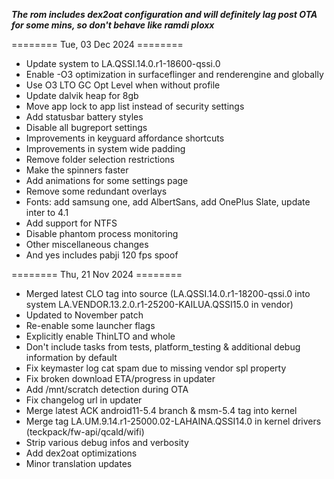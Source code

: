 ***The rom includes dex2oat configuration and will definitely lag post OTA for some mins, so don't behave like ramdi ploxx***


========   Tue, 03 Dec 2024  ========

 - Update system to LA.QSSI.14.0.r1-18600-qssi.0
 - Enable -O3 optimization in surfaceflinger and renderengine and globally
 - Use O3 LTO GC Opt Level when without profile
 - Update dalvik heap for 8gb
 - Move app lock to app list instead of security settings
 - Add statusbar battery styles
 - Disable all bugreport settings
 - Improvements in keyguard affordance shortcuts
 - Improvements in system wide padding
 - Remove folder selection restrictions
 - Make the spinners faster
 - Add animations for some settings page
 - Remove some redundant overlays
 - Fonts: add samsung one, add AlbertSans, add OnePlus Slate, update inter to 4.1
 - Add support for NTFS
 - Disable phantom process monitoring
 - Other miscellaneous changes
 - And yes includes pabji 120 fps spoof

========   Thu, 21 Nov 2024  ========

 - Merged latest CLO tag into source (LA.QSSI.14.0.r1-18200-qssi.0 into system LA.VENDOR.13.2.0.r1-25200-KAILUA.QSSI15.0 in vendor)
 - Updated to November patch
 - Re-enable some launcher flags
 - Explicitly enable ThinLTO and whole
 - Don't include tasks from tests, platform_testing & additional debug information by default
 - Fix keymaster log cat spam due to missing vendor spl property
 - Fix broken download ETA/progress in updater
 - Add /mnt/scratch detection during OTA
 - Fix changelog url in updater
 - Merge latest ACK android11-5.4 branch & msm-5.4 tag into kernel 
 - Merge tag LA.UM.9.14.r1-25000.02-LAHAINA.QSSI14.0 in kernel drivers (teckpack/fw-api/qcald/wifi)
 - Strip various debug infos and verbosity
 - Add dex2oat optimizations
 - Minor translation updates
